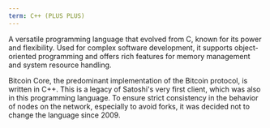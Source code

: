 ```yaml
---
term: C++ (PLUS PLUS)
---
```


A versatile programming language that evolved from C, known for its power and flexibility. Used for complex software development, it supports object-oriented programming and offers rich features for memory management and system resource handling.

Bitcoin Core, the predominant implementation of the Bitcoin protocol, is written in C++. This is a legacy of Satoshi's very first client, which was also in this programming language. To ensure strict consistency in the behavior of nodes on the network, especially to avoid forks, it was decided not to change the language since 2009.